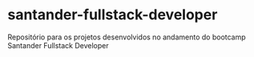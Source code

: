 # santander-fullstack-developer
Repositório para os projetos desenvolvidos no andamento do bootcamp Santander Fullstack Developer
